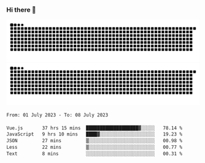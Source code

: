 ### Hi there 👋

![GitHub Snake Light](https://raw.githubusercontent.com/jichangee/jichangee/output/github-snake.svg#gh-light-mode-only)
![GitHub Snake dark](https://raw.githubusercontent.com/jichangee/jichangee/output/github-snake-dark.svg#gh-dark-mode-only)

<!--START_SECTION:waka-->

```txt
From: 01 July 2023 - To: 08 July 2023

Vue.js       37 hrs 15 mins  ███████████████████▓░░░░░   78.14 %
JavaScript   9 hrs 10 mins   ████▓░░░░░░░░░░░░░░░░░░░░   19.23 %
JSON         27 mins         ▒░░░░░░░░░░░░░░░░░░░░░░░░   00.98 %
Less         22 mins         ▒░░░░░░░░░░░░░░░░░░░░░░░░   00.77 %
Text         8 mins          ░░░░░░░░░░░░░░░░░░░░░░░░░   00.31 %
```

<!--END_SECTION:waka-->

<!--
![GitHub Snake Light](github-snake.svg#gh-light-mode-only)
![GitHub Snake dark](github-snake-dark.svg#gh-dark-mode-only)
-->

<!--
**jichangee/jichangee** is a ✨ _special_ ✨ repository because its `README.md` (this file) appears on your GitHub profile.

Here are some ideas to get you started:

- 🔭 I’m currently working on ...
- 🌱 I’m currently learning ...
- 👯 I’m looking to collaborate on ...
- 🤔 I’m looking for help with ...
- 💬 Ask me about ...
- 📫 How to reach me: ...
- 😄 Pronouns: ...
- ⚡ Fun fact: ...
-->
